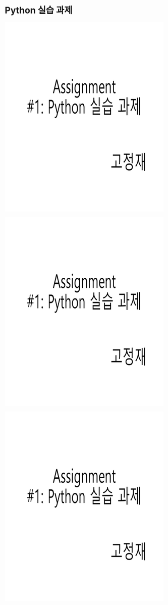 # **Python 실습 과제** 

<p align="left" margin=100>  <img src="https://github.com/kjj3436/industrial-AI/blob/master/images/2020-10-15python실습과제1.png"  width="900" height="600"> </p>
<p align="left" margin=100>  <img src="https://github.com/kjj3436/industrial-AI/blob/master/images/2020-10-15python실습과제1.png"  width="900" height="600"> </p>
<p align="left" margin=100>  <img src="https://github.com/kjj3436/industrial-AI/blob/master/images/2020-10-15python실습과제1.png"  width="900" height="600"> </p>
